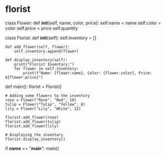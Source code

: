 # florist
class Flower:
    def __init__(self, name, color, price):
        self.name = name
        self.color = color
        self.price = price
        self.quantity

class Florist:
    def __init__(self):
        self.inventory = []

    def add_flower(self, flower):
        self.inventory.append(flower)

    def display_inventory(self):
        print("Florist Inventory:")
        for flower in self.inventory:
            print(f"Name: {flower.name}, Color: {flower.color}, Price: ${flower.price}")

def main():
    florist = Florist()

    # Adding some flowers to the inventory
    rose = Flower("Rose", "Red", 10)
    tulip = Flower("Tulip", "Yellow", 8)
    lily = Flower("Lily", "White", 12)

    florist.add_flower(rose)
    florist.add_flower(tulip)
    florist.add_flower(lily)

    # Displaying the inventory
    florist.display_inventory()

if __name__ == "__main__":
    main()
